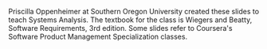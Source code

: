 Priscilla Oppenheimer at Southern Oregon University created these slides to teach Systems Analysis. 
The textbook for the class is Wiegers and Beatty, Software Requirements, 3rd edition.
Some slides refer to Coursera's Software Product Management Specialization classes.  
